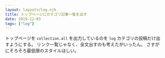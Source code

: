 ```yaml
---
layout: layouts/log.njk
title: トップページにカテゴリ記事一覧を出す
date: 2019-12-03
tags: ["log"]
---
```


トップページを `collection.all` を出力しているのを `log` カテゴリの投稿だけ出すようにする。
リンク一覧じゃなく、全文出すのも考えたがいったん。
さすがにそろそろ最低限のスタイルほしい。
